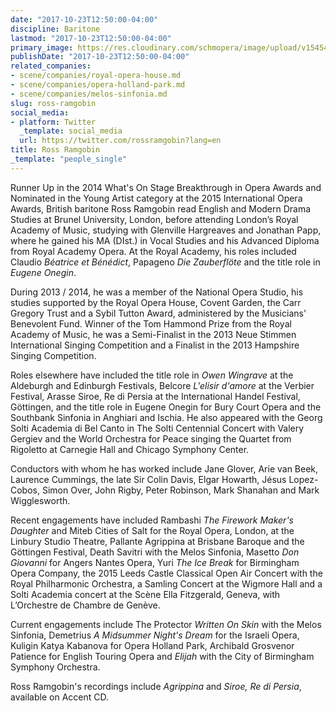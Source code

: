 ```yaml
---
date: "2017-10-23T12:50:00-04:00"
discipline: Baritone
lastmod: "2017-10-23T12:50:00-04:00"
primary_image: https://res.cloudinary.com/schmopera/image/upload/v1545409169/media/webhook-uploads/1508777348009/Ross-Ramgobin.jpg.jpg
publishDate: "2017-10-23T12:50:00-04:00"
related_companies:
- scene/companies/royal-opera-house.md
- scene/companies/opera-holland-park.md
- scene/companies/melos-sinfonia.md
slug: ross-ramgobin
social_media:
- platform: Twitter
  _template: social_media
  url: https://twitter.com/rossramgobin?lang=en
title: Ross Ramgobin
_template: "people_single"
---
```


Runner Up in the 2014 What's On Stage Breakthrough in Opera Awards and Nominated in the Young Artist category at the 2015 International Opera Awards, British baritone Ross Ramgobin read English and Modern Drama Studies at Brunel University, London, before attending London’s Royal Academy of Music, studying with Glenville Hargreaves and Jonathan Papp, where he gained his MA (DIst.) in Vocal Studies and his Advanced Diploma from Royal Academy Opera. At the Royal Academy, his roles included Claudio *Béatrice et Bénédict*, Papageno *Die Zauberflöte* and the title role in *Eugene Onegin*.

During 2013 / 2014, he was a member of the National Opera Studio, his studies supported by the Royal Opera House, Covent Garden, the Carr Gregory Trust and a Sybil Tutton Award, administered by the Musicians' Benevolent Fund. Winner of the Tom Hammond Prize from the Royal Academy of Music, he was a Semi-Finalist in the 2013 Neue Stimmen International Singing Competition and a Finalist in the 2013 Hampshire Singing Competition.

Roles elsewhere have included the title role in *Owen Wingrave* at the Aldeburgh and Edinburgh Festivals, Belcore *L'elisir d'amore* at the Verbier Festival, Arasse Siroe, Re di Persia at the International Handel Festival, Göttingen, and the title role in Eugene Onegin for Bury Court Opera and the Southbank Sinfonia in Anghiari and Ischia. He also appeared with the Georg Solti Academia di Bel Canto in The Solti Centennial Concert with Valery Gergiev and the World Orchestra for Peace singing the Quartet from Rigoletto at Carnegie Hall and Chicago Symphony Center.

Conductors with whom he has worked include Jane Glover, Arie van Beek, Laurence Cummings, the late Sir Colin Davis, Elgar Howarth, Jésus Lopez-Cobos, Simon Over, John Rigby, Peter Robinson, Mark Shanahan and Mark Wigglesworth.

Recent engagements have included Rambashi *The Firework Maker's Daughter* and Miteb Cities of Salt for the Royal Opera, London, at the Linbury Studio Theatre, Pallante Agrippina at Brisbane Baroque and the Göttingen Festival, Death Savitri with the Melos Sinfonia, Masetto *Don Giovanni* for Angers Nantes Opera, Yuri *The Ice Break* for Birmingham Opera Company, the 2015 Leeds Castle Classical Open Air Concert with the Royal Philharmonic Orchestra, a Samling Concert at the Wigmore Hall and a Solti Academia concert at the Scène Ella Fitzgerald, Geneva, with L’Orchestre de Chambre de Genève.

Current engagements include The Protector *Written On Skin* with the Melos Sinfonia, Demetrius *A Midsummer Night's Dream* for the Israeli Opera, Kuligin Katya Kabanova for Opera Holland Park, Archibald Grosvenor Patience for English Touring Opera and *Elijah* with the City of Birmingham Symphony Orchestra.

Ross Ramgobin's recordings include *Agrippina* and *Siroe, Re di Persia*, available on Accent CD.
